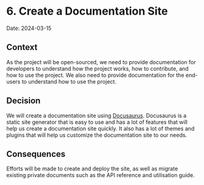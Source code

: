 # 6. Create a Documentation Site

Date: 2024-03-15

## Context

As the project will be open-sourced, we need to provide documentation for developers to understand how the project works, how to contribute, and how to use the project. We also need to provide documentation for the end-users to understand how to use the project.

## Decision

We will create a documentation site using [Docusaurus](https://docusaurus.io/). Docusaurus is a static site generator that is easy to use and has a lot of features that will help us create a documentation site quickly. It also has a lot of themes and plugins that will help us customize the documentation site to our needs.

## Consequences

Efforts will be made to create and deploy the site, as well as migrate existing private documents such as the API reference and utilisation guide.
